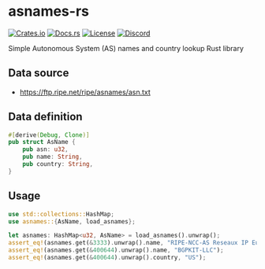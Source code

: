 # asnames-rs

[![Crates.io](https://img.shields.io/crates/v/asnames)](https://crates.io/crates/asnames)
[![Docs.rs](https://docs.rs/asnames/badge.svg)](https://docs.rs/asnames)
[![License](https://img.shields.io/crates/l/asnames)](https://raw.githubusercontent.com/bgpkit/asnames/master/LICENSE)
[![Discord](https://img.shields.io/discord/919618842613927977?label=Discord&style=plastic)](https://discord.gg/XDaAtZsz6b)

Simple Autonomous System (AS) names and country lookup Rust library

## Data source

- <https://ftp.ripe.net/ripe/asnames/asn.txt>

## Data definition

```rust
#[derive(Debug, Clone)]
pub struct AsName {
    pub asn: u32,
    pub name: String,
    pub country: String,
}
```

## Usage

```rust
use std::collections::HashMap;
use asnames::{AsName, load_asnames};

let asnames: HashMap<u32, AsName> = load_asnames().unwrap();
assert_eq!(asnames.get(&3333).unwrap().name, "RIPE-NCC-AS Reseaux IP Europeens Network Coordination Centre (RIPE NCC)");
assert_eq!(asnames.get(&400644).unwrap().name, "BGPKIT-LLC");
assert_eq!(asnames.get(&400644).unwrap().country, "US");
```
